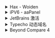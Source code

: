 <details>
    <summary>Hax - Woiden</summary>
1.卸载 Apache2
    
```shell
service apache2 stop 
systemctl disable apache2
```
    
2.安装 Curl
* Ubuntu/Debian 系统
    
```shell
apt-get update -y && apt-get install curl -y
```
    
* Centos 系统
    
```shell
yum update -y && yum install curl -y
```
    
3.UFW 防火墙

```sh
apt-get install ufw
```   
    
```sh
ufw enable
```

```sh
systemctl start ufw
```
    
```sh
ufw default deny incoming
```
    
```sh
ufw default allow outgoing
```
    
```sh
ufw allow 
```

```sh
ufw delete allow 
```
   
```sh
ufw status
```
    
4.BBR 加速脚本

```shell
bash <(curl -Lso- https://git.io/kernel.sh)
```
            
</details>

<details>
    <summary>iPV6 - aaPanel</summary>
        
```sh
echo "2606:4700:3034::ac43:ab07 brandnew.aapanel.com
2606:4700:3034::ac43:ab07 www.aapanel.com
2606:4700:3034::ac43:ab07 aapanel.com" >> /etc/hosts
```
</details>
    
<details>
    <summary>JetBrains 激活</summary>
    
```sh
-javaagent:C:/Tools/jetbra/ja-netfilter.jar=jetbrains
--add-opens=java.base/jdk.internal.org.objectweb.asm=ALL-UNNAMED
--add-opens=java.base/jdk.internal.org.objectweb.asm.tree=ALL-UNNAMED
```
    
</details>
    
<details>
    <summary>Typecho 动态域名</summary>
    
* 在Typecho网站根目录下config.inc.php中加上
    
```php
/**开启动态域名/跨域补救**/
define('__TYPECHO_DYNAMIC_SITE_URL__',true);
```
    
</details>

<details>
    <summary>Beyond Compare 4</summary>

1. 在搜索栏中输入 regedit, 打开注册表

2. 删除项目：

```sh
计算机\HKEY_CURRENT_USER\Software\Scooter Software\Beyond Compare 4\CacheId
```
    
</details>
